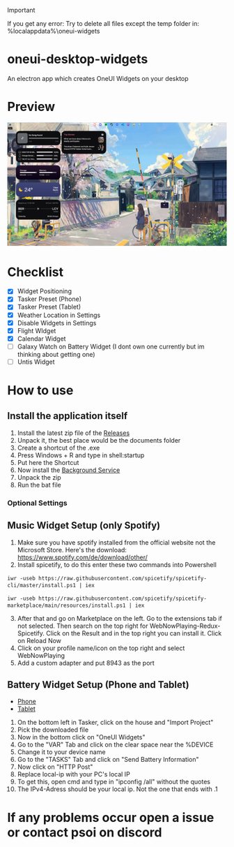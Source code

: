 > [!IMPORTANT]  
> If you get any error: Try to delete all files except the temp folder in: %localappdata%\oneui-widgets

# oneui-desktop-widgets
An electron app which creates OneUI Widgets on your desktop

# Preview

![Preview Image](https://raw.githubusercontent.com/oneui-widgets/oneui-desktop-widgets/main/images/Preview.png)

# Checklist

- [x] Widget Positioning
- [x] Tasker Preset (Phone)
- [x] Tasker Preset (Tablet)
- [x] Weather Location in Settings
- [x] Disable Widgets in Settings
- [x] Flight WIdget
- [x] Calendar Widget
- [ ] Galaxy Watch on Battery Widget (I dont own one currently but im thinking about getting one)
- [ ] Untis Widget

# How to use

## Install the application itself
1. Install the latest zip file of the [Releases](https://github.com/oneui-widgets/oneui-desktop-widgets/releases/latest)
2. Unpack it, the best place would be the documents folder
3. Create a shortcut of the .exe
4. Press Windows + R and type in shell:startup
5. Put here the Shortcut
6. Now install the [Background Service](https://github.com/oneui-widgets/oneui-desktop-widgets-service/releases/latest)
7. Unpack the zip
8. Run the bat file

### Optional Settings

## Music Widget Setup (only Spotify)
1. Make sure you have spotify installed from the official website not the Microsoft Store. Here's the download: https://www.spotify.com/de/download/other/
2. Install spicetify, to do this enter these two commands into Powershell
```
iwr -useb https://raw.githubusercontent.com/spicetify/spicetify-cli/master/install.ps1 | iex
```

```
iwr -useb https://raw.githubusercontent.com/spicetify/spicetify-marketplace/main/resources/install.ps1 | iex
```
3. After that and go on Marketplace on the left. Go to the extensions tab if not selected. Then search on the top right for WebNowPlaying-Redux-Spicetify. Click on the Result and in the top right you can install it. Click on Reload Now
4. Click on your profile name/icon on the top right and select WebNowPlaying
5. Add a custom adapter and put 8943 as the port

## Battery Widget Setup (Phone and Tablet)
* [Phone](https://drive.google.com/file/d/107ltD-XbeErhqRqmJtPV9m9jLryLLOsk/view?usp=sharing)
* [Tablet](https://drive.google.com/file/d/1B6ujvNpErCDCxyPleFjrL-wuZtC32Cw9/view?usp=sharing)

1. On the bottom left in Tasker, click on the house and "Import Project"
2. Pick the downloaded file
3. Now in the bottom click on "OneUI Widgets"
4. Go to the "VAR" Tab and click on the clear space near the %DEVICE
5. Change it to your device name
6. Go to the "TASKS" Tab and click on "Send Battery Information"
7. Now click on "HTTP Post"
8. Replace local-ip with your PC's local IP
9. To get this, open cmd and type in "ipconfig /all" without the quotes
10. The IPv4-Adress should be your local ip. Not the one that ends with .1

# If any problems occur open a issue or contact psoi on discord
